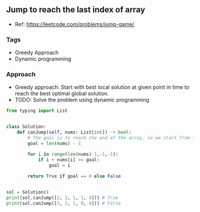 ## Jump to reach the last index of array
- Ref: https://leetcode.com/problems/jump-game/

### Tags
- Greedy Approach
- Dynamic programming


### Approach
- Greedy approach: Start with best local solution at given point in time to reach the best optimal global solution.
- TODO: Solve the problem using dynamic programming

```py
from typing import List


class Solution:
    def canJump(self, nums: List[int]) -> bool:
        # The goal is to reach the end of the array, so we start from there as the goalpost
        goal = len(nums) - 1

        for i in range(len(nums)-1,-1,-1):
            if i + nums[i] >= goal:
                goal = i
        
        return True if goal == 0 else False


sol = Solution()
print(sol.canJump([2, 3, 1, 1, 4])) # True
print(sol.canJump([3, 2, 1, 0, 4])) # False

```